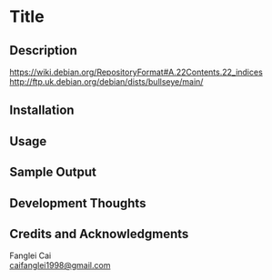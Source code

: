 # Title

## Description
https://wiki.debian.org/RepositoryFormat#A.22Contents.22_indices
http://ftp.uk.debian.org/debian/dists/bullseye/main/

## Installation



## Usage



## Sample Output



## Development Thoughts


## Credits and Acknowledgments
Fanglei Cai  
caifanglei1998@gmail.com

